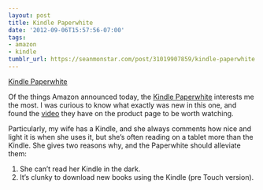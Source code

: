 ```yaml
---
layout: post
title: Kindle Paperwhite
date: '2012-09-06T15:57:56-07:00'
tags:
- amazon
- kindle
tumblr_url: https://seanmonstar.com/post/31019907859/kindle-paperwhite
---
```

[Kindle Paperwhite](http://www.amazon.com/gp/product/B007OZNZG0/?tag=seanmonstar-20)  

Of the things Amazon announced today, the [Kindle Paperwhite](http://www.amazon.com/gp/product/B007OZNZG0/?tag=seanmonstar-20) interests me the most. I was curious to know what exactly was new in this one, and found the [video](http://www.amazon.com/gp/mpd/permalink/m9OMW36M7OB0R/?tag=seanmonstar-20) they have on the product page to be worth watching.

Particularly, my wife has a Kindle, and she always comments how nice and light it is when she uses it, but she’s often reading on a tablet more than the Kindle. She gives two reasons why, and the Paperwhite should alleviate them:

1. She can’t read her Kindle in the dark.
2. It’s clunky to download new books using the Kindle (pre Touch version).
